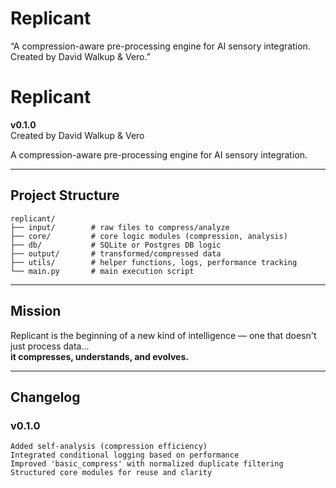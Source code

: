 # Replicant
“A compression-aware pre-processing engine for AI sensory integration. Created by David Walkup &amp; Vero.”
# Replicant
**v0.1.0**  
Created by David Walkup & Vero  

A compression-aware pre-processing engine for AI sensory integration.

---

## Project Structure

```
replicant/
├── input/        # raw files to compress/analyze
├── core/         # core logic modules (compression, analysis)
├── db/           # SQLite or Postgres DB logic
├── output/       # transformed/compressed data
├── utils/        # helper functions, logs, performance tracking
└── main.py       # main execution script
```
---

## Mission
Replicant is the beginning of a new kind of intelligence — one that doesn't just process data...  
**it compresses, understands, and evolves.**

---

## Changelog

### v0.1.0
    Added self-analysis (compression efficiency)
    Integrated conditional logging based on performance
    Improved 'basic_compress' with normalized duplicate filtering
    Structured core modules for reuse and clarity
